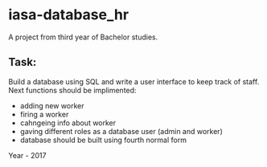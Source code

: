 # iasa-database_hr
A project from third year of Bachelor studies.

## Task:
Build a database using SQL and write a user interface to keep track of staff.
Next functions should be implimented:
- adding new worker
- firing a worker
- cahngeing info about worker
- gaving different roles as a database user (admin and worker)
- database should be built using fourth normal form

Year - 2017
